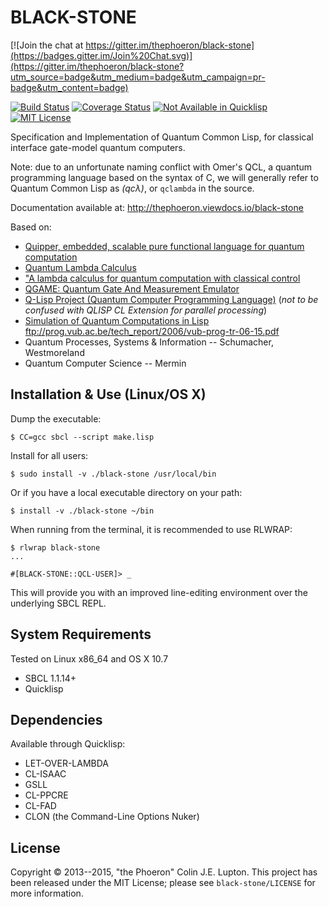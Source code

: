 # BLACK-STONE

[![Join the chat at https://gitter.im/thephoeron/black-stone](https://badges.gitter.im/Join%20Chat.svg)](https://gitter.im/thephoeron/black-stone?utm_source=badge&utm_medium=badge&utm_campaign=pr-badge&utm_content=badge)

[![Build Status](https://travis-ci.org/thephoeron/black-stone.svg)](https://travis-ci.org/thephoeron/black-stone)
[![Coverage Status](http://coveralls.io/repos/thephoeron/black-stone/badge.svg?branch=master&service=github)](http://coveralls.io/github/thephoeron/black-stone?branch=master)
[![Not Available in Quicklisp](https://img.shields.io/badge/quicklisp-not%20available-red.svg)](https://quicklisp.org/)
[![MIT License](https://img.shields.io/badge/license-MIT-blue.svg)](./LICENSE)

Specification and Implementation of Quantum Common Lisp, for classical interface gate-model quantum computers.

Note: due to an unfortunate naming conflict with Omer's QCL, a quantum programming language based on the syntax of C, we will generally refer to Quantum Common Lisp as *(qcλ)*, or `qclambda` in the source.

Documentation available at: http://thephoeron.viewdocs.io/black-stone

Based on:

* [Quipper, embedded, scalable pure functional language for quantum computation](http://www.mathstat.dal.ca/~selinger/quipper/)
* [Quantum Lambda Calculus](http://www.mathstat.dal.ca/~selinger/papers/#qlambdabook)
* ["A lambda calculus for quantum computation with classical control](http://www.mathstat.dal.ca/~selinger/papers/#qlambda)
* [QGAME: Quantum Gate And Measurement Emulator](http://faculty.hampshire.edu/lspector/qgame.html)
* [Q-Lisp Project (Quantum Computer Programming Language)](http://www.schloerconsulting.com/quantum-computer-q-lisp-programming-language) (*not to be confused with QLISP CL Extension for parallel processing*)
* [Simulation of Quantum Computations in Lisp](ftp://prog.vub.ac.be/tech_report/2006/vub-prog-tr-06-15.pdf) ftp://prog.vub.ac.be/tech_report/2006/vub-prog-tr-06-15.pdf
* Quantum Processes, Systems & Information -- Schumacher, Westmoreland
* Quantum Computer Science -- Mermin

Installation & Use (Linux/OS X)
-------------------------------

Dump the executable:

    $ CC=gcc sbcl --script make.lisp

Install for all users:

    $ sudo install -v ./black-stone /usr/local/bin

Or if you have a local executable directory on your path:

    $ install -v ./black-stone ~/bin

When running from the terminal, it is recommended to use RLWRAP:

    $ rlwrap black-stone
    ...

    #[BLACK-STONE::QCL-USER]> _

This will provide you with an improved line-editing environment over the underlying SBCL REPL.

System Requirements
-------------------

Tested on Linux x86_64 and OS X 10.7

* SBCL 1.1.14+
* Quicklisp

Dependencies
------------

Available through Quicklisp:

* LET-OVER-LAMBDA
* CL-ISAAC
* GSLL
* CL-PPCRE
* CL-FAD
* CLON (the Command-Line Options Nuker)

## License

Copyright &copy; 2013--2015, "the Phoeron" Colin J.E. Lupton.  This project has been released under the MIT License; please see `black-stone/LICENSE` for more information.
